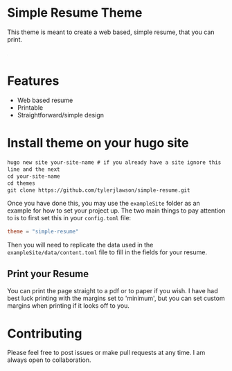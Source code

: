 # Simple Resume Theme
This theme is meant to create a web based, simple resume, that you can print.

![Screenshot](/images/screenshot.png)

# Features
 - Web based resume
 - Printable
 - Straightforward/simple design

# Install theme on your hugo site
```
hugo new site your-site-name # if you already have a site ignore this line and the next
cd your-site-name
cd themes
git clone https://github.com/tylerjlawson/simple-resume.git
``` 
Once you have done this, you may use the `exampleSite` folder as an example for how to set your project up. The two main things to pay attention to is to first set this in your `config.toml` file:
```toml
theme = "simple-resume"
```
Then you will need to replicate the data used in the `exampleSite/data/content.toml` file to fill in the fields for your resume.

## Print your Resume
You can print the page straight to a pdf or to paper if you wish. I have had best luck printing with the margins set to 'minimum', but you can set custom margins when printing if it looks off to you.

# Contributing 
Please feel free to post issues or make pull requests at any time. I am always open to collaboration.
